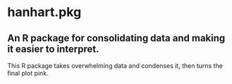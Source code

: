 # hanhart.pkg

## An R package for consolidating data and making it easier to interpret.

This R package takes overwhelming data and condenses it, then turns the final plot pink. 